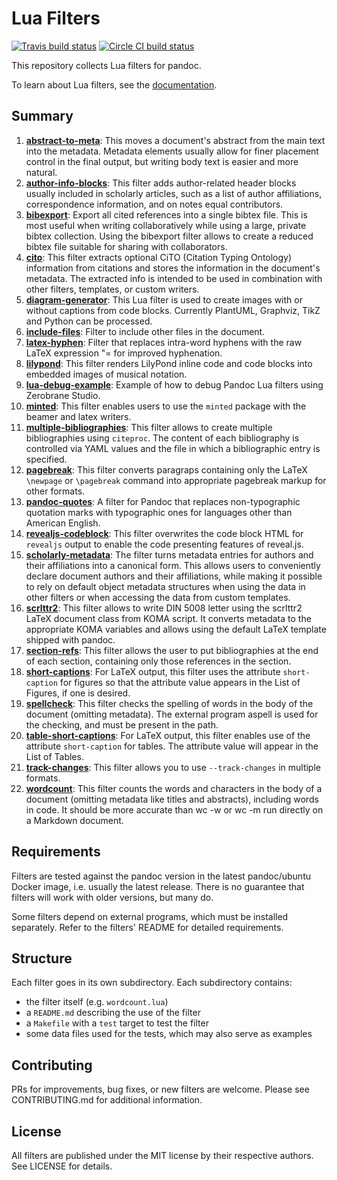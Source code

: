 # Lua Filters

[![Travis build status][Travis badge]](https://travis-ci.org/pandoc/lua-filters)
[![Circle CI build status][Circle CI badge]](https://circleci.com/gh/pandoc/lua-filters)

[Travis badge]: https://img.shields.io/travis/pandoc/lua-filters.svg?logo=travis
[Circle CI badge]: https://img.shields.io/circleci/build/gh/pandoc/lua-filters?logo=circleci

This repository collects Lua filters for pandoc.

To learn about Lua filters, see the
[documentation](http://pandoc.org/lua-filters.html).

Summary
-------
1. [**abstract-to-meta**](https://github.com/pandoc/lua-filters/tree/master/abstract-to-meta): This moves a document's abstract from the main text into the metadata. Metadata elements usually allow for finer placement control in the final output, but writing body text is easier and more natural.
1. [**author-info-blocks**](https://github.com/pandoc/lua-filters/tree/master/author-info-blocks):  This filter adds author-related header blocks usually included in scholarly articles, such as a list of author affiliations, correspondence information, and on notes equal contributors.
1. [**bibexport**](https://github.com/pandoc/lua-filters/tree/master/bibexport):  Export all cited references into a single bibtex file. This is most useful when writing collaboratively while using a large, private bibtex collection. Using the bibexport filter allows to create a reduced bibtex file suitable for sharing with collaborators.
1. [**cito**](https://github.com/pandoc/lua-filters/tree/master/cito):  This filter extracts optional CiTO (Citation Typing Ontology) information from citations and stores the information in the document's metadata. The extracted info is intended to be used in combination with other filters, templates, or custom writers.
1. [**diagram-generator**](https://github.com/pandoc/lua-filters/tree/master/diagram-generator):  This Lua filter is used to create images with or without captions from code blocks. Currently PlantUML, Graphviz, TikZ and Python can be processed.
1. [**include-files**](https://github.com/pandoc/lua-filters/tree/master/include-files):  Filter to include other files in the document.
1. [**latex-hyphen**](https://github.com/pandoc/lua-filters/tree/master/latex-hyphen): Filter that replaces intra-word hyphens with the raw LaTeX expression "= for improved hyphenation.
1. [**lilypond**](https://github.com/pandoc/lua-filters/tree/master/lilypond):  This filter renders LilyPond inline code and code blocks into embedded images of musical notation.
1. [**lua-debug-example**](https://github.com/pandoc/lua-filters/tree/master/lua-debug-example): Example of how to debug Pandoc Lua filters using Zerobrane Studio.
1. [**minted**](https://github.com/pandoc/lua-filters/tree/master/minted): This filter enables users to use the `minted` package with the beamer and latex writers. 
1. [**multiple-bibliographies**](https://github.com/pandoc/lua-filters/tree/master/multiple-bibliographies): This filter allows to create multiple bibliographies using `citeproc`. The content of each bibliography is controlled via YAML values and the file in which a bibliographic entry is specified.
1. [**pagebreak**](https://github.com/pandoc/lua-filters/tree/master/pagebreak): This filter converts paragraps containing only the LaTeX `\newpage` or `\pagebreak` command into appropriate pagebreak markup for other formats. 
1. [**pandoc-quotes**](https://github.com/pandoc/lua-filters/tree/master/pandoc-quotes.lua): A filter for Pandoc that replaces non-typographic quotation marks with typographic ones for languages other than American English.
1. [**revealjs-codeblock**](https://github.com/pandoc/lua-filters/tree/master/revealjs-codeblock): This filter overwrites the code block HTML for `revealjs` output to enable the code presenting features of reveal.js.
1. [**scholarly-metadata**](https://github.com/pandoc/lua-filters/tree/master/scholarly-metadata): The filter turns metadata entries for authors and their affiliations into a canonical form. This allows users to conveniently declare document authors and their affiliations, while making it possible to rely on default object metadata structures when using the data in other filters or when accessing the data from custom templates.
1. [**scrlttr2**](https://github.com/pandoc/lua-filters/tree/master/scrlttr2): This filter allows to write DIN 5008 letter using the scrlttr2 LaTeX document class from KOMA script. It converts metadata to the appropriate KOMA variables and allows using the default LaTeX template shipped with pandoc.
1. [**section-refs**](https://github.com/pandoc/lua-filters/tree/master/section-refs): This filter allows the user to put bibliographies at the end of each section, containing only those references in the section.
1. [**short-captions**](https://github.com/pandoc/lua-filters/tree/master/short-captions): For LaTeX output, this filter uses the attribute `short-caption` for figures so that the attribute value appears in the List of Figures, if one is desired.
1. [**spellcheck**](https://github.com/pandoc/lua-filters/tree/master/spellcheck): This filter checks the spelling of words in the body of the document (omitting metadata). The external program aspell is used for the checking, and must be present in the path.
1. [**table-short-captions**](https://github.com/pandoc/lua-filters/tree/master/table-short-captions): For LaTeX output, this filter enables use of the attribute `short-caption` for tables. The attribute value will appear in the List of Tables.
1. [**track-changes**](https://github.com/pandoc/lua-filters/tree/master/track-changes): This filter allows you to use `--track-changes` in multiple formats.
1. [**wordcount**](https://github.com/pandoc/lua-filters/tree/master/wordcount): This filter counts the words and characters in the body of a document (omitting metadata like titles and abstracts), including words in code. It should be more accurate than wc -w or wc -m run directly on a Markdown document.


Requirements
------------

Filters are tested against the pandoc version in the latest
pandoc/ubuntu Docker image, i.e. usually the latest release. There
is no guarantee that filters will work with older versions, but
many do.

Some filters depend on external programs, which must be installed
separately.  Refer to the filters' README for detailed
requirements.

Structure
---------

Each filter goes in its own subdirectory.  Each subdirectory contains:

- the filter itself (e.g. `wordcount.lua`)
- a `README.md` describing the use of the filter
- a `Makefile` with a `test` target to test the filter
- some data files used for the tests, which may also serve
  as examples
  
Contributing
------------

PRs for improvements, bug fixes, or new filters are welcome.
Please see CONTRIBUTING.md for additional information.

License
-------

All filters are published under the MIT license by their
respective authors. See LICENSE for details.

[Lua style guide]: https://github.com/Olivine-Labs/lua-style-guide

